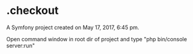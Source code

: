.checkout
=========

A Symfony project created on May 17, 2017, 6:45 pm.

Open command window in root dir of project and type "php bin/console server:run"
